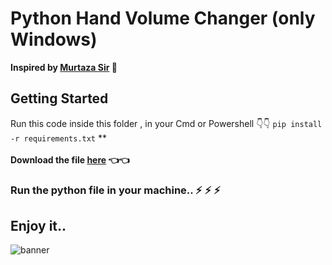 # Python Hand Volume Changer (only Windows)

**Inspired by [Murtaza Sir](https://www.computervision.zone/courses/advance-computer-vision-with-python/) 🙏**

## Getting Started
Run this code inside this folder , in your Cmd or Powershell 👇👇
```pip install -r requirements.txt```
**<br><br>
**Download the file [here](https://github.com/srinikesh2929/python-hand-volume-changer/releases/tag/v1.2) 👈👈**
### Run the python file in your machine.. :zap: :zap: :zap:

## Enjoy it..
![banner](/assets/banner.gif)

